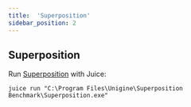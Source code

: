 ```yaml
---
title:  'Superposition'
sidebar_position: 2
---
```


## Superposition

Run [Superposition](https://benchmark.unigine.com/superposition) with Juice:

~~~
juice run "C:\Program Files\Unigine\Superposition Benchmark\Superposition.exe"
~~~
